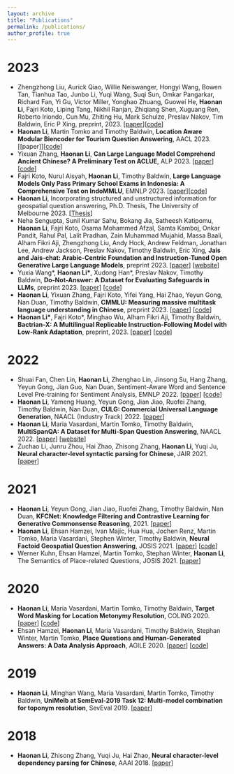 ```yaml
---
layout: archive
title: "Publications"
permalink: /publications/
author_profile: true
---
```



2023
======
* Zhengzhong Liu, Aurick Qiao, Willie Neiswanger, Hongyi Wang, Bowen Tan, Tianhua Tao, Junbo Li, Yuqi Wang, Suqi Sun, Omkar Pangarkar, Richard Fan, Yi Gu, Victor Miller, Yonghao Zhuang, Guowei He, <b>Haonan Li</b>, Fajri Koto, Liping Tang, Nikhil Ranjan, Zhiqiang Shen, Xuguang Ren, Roberto Iriondo, Cun Mu, Zhiting Hu, Mark Schulze, Preslav Nakov, Tim Baldwin, Eric P Xing, preprint, 2023. [[paper](https://arxiv.org/abs/2312.06550)][[code](https://github.com/LLM360/Analysis360)]
* <b>Haonan Li</b>, Martin Tomko and Timothy Baldwin, <b>Location Aware Modular Biencoder for Tourism Question Answering</b>, AACL 2023. [[paper]][[code](https://github.com/haonan-li/LAMB)]
* Yixuan Zhang, <b>Haonan Li</b>, <b>Can Large Language Model Comprehend Ancient Chinese? A Preliminary Test on ACLUE</b>, ALP 2023. [[paper](https://arxiv.org/abs/2310.09550)][[code](https://github.com/isen-zhang/ACLUE)]
* Fajri Koto, Nurul Aisyah, <b>Haonan Li</b>, Timothy Baldwin, <b>Large Language Models Only Pass Primary School Exams in Indonesia: A Comprehensive Test on IndoMMLU</b>, EMNLP 2023. [[paper](https://arxiv.org/abs/2310.04928)][[code](https://github.com/fajri91/IndoMMLU)]
* <b>Haonan Li</b>, Incorporating structured and unstructured information for geospatial question answering, Ph.D. Thesis, The University of Melbourne 2023. [[Thesis](https://minerva-access.unimelb.edu.au/items/6f52ade5-d57f-492f-af08-e18f47f2b895)]
* Neha Sengupta, Sunil Kumar Sahu, Bokang Jia, Satheesh Katipomu, <b>Haonan Li</b>, Fajri Koto, Osama Mohammed Afzal, Samta Kamboj, Onkar Pandit, Rahul Pal, Lalit Pradhan, Zain Muhammad Mujahid, Massa Baali, Alham Fikri Aji, Zhengzhong Liu, Andy Hock, Andrew Feldman, Jonathan Lee, Andrew Jackson, Preslav Nakov, Timothy Baldwin, Eric Xing, <b>Jais and Jais-chat: Arabic-Centric Foundation and Instruction-Tuned Open Generative Large Language Models</b>, preprint 2023.
    [[paper](https://arxiv.org/abs/2308.16149)] [[website](https://inceptioniai.org/jais)]
* Yuxia Wang\*, <b>Haonan Li\*</b>, Xudong Han\*, Preslav Nakov, Timothy Baldwin, <b>Do-Not-Answer: A Dataset for Evaluating Safeguards in LLMs</b>, preprint 2023. [[paper](https://arxiv.org/abs/2308.13387)] [[code](https://github.com/Libr-AI/do-not-answer)]
* <b>Haonan Li</b>, Yixuan Zhang, Fajri Koto, Yifei Yang, Hai Zhao, Yeyun Gong, Nan Duan, Timothy Baldwin, <b>CMMLU: Measuring massive multitask language understanding in Chinese</b>, preprint 2023. [[paper](https://arxiv.org/abs/2306.09212)] [[code](https://github.com/haonan-li/CMMLU)]
* <b>Haonan Li\*</b>, Fajri Koto\*, Minghao Wu, Alham Fikri Aji, Timothy Baldwin, <b>Bactrian-X: A Multilingual Replicable Instruction-Following Model with Low-Rank Adaptation</b>, preprint, 2023. [[paper](https://arxiv.org/abs/2305.15011)] [[code](https://github.com/mbzuai-nlp/bactrian-x)]

2022
======
* Shuai Fan, Chen Lin, <b>Haonan Li</b>, Zhenghao Lin, Jinsong Su, Hang Zhang, Yeyun Gong, Jian Guo, Nan Duan, Sentiment-Aware Word and Sentence Level Pre-training for Sentiment Analysis, EMNLP 2022. [[paper](https://aclanthology.org/2022.emnlp-main.332/)] [[code](https://github.com/XMUDM/SentiWSP)]
* <b>Haonan Li</b>, Yameng Huang, Yeyun Gong, Jian Jiao, Ruofei Zhang, Timothy Baldwin, Nan Duan, <b>CULG: Commercial Universal Language Generation</b>, NAACL (Industry Track) 2022. [[paper](https://aclanthology.org/2022.naacl-industry.14/)] 
* <b>Haonan Li</b>, Maria Vasardani, Martin Tomko, Timothy Baldwin, <b>MultiSpanQA: A Dataset for Multi-Span Question Answering</b>, NAACL 2022. [[paper](https://aclanthology.org/2022.naacl-main.90/)] [[website](https://multi-span.github.io/)]
* Zuchao Li, Junru Zhou, Hai Zhao, Zhisong Zhang, <b>Haonan Li</b>, Yuqi Ju, <b>Neural character-level syntactic parsing for Chinese</b>, JAIR 2021. [[paper](https://www.jair.org/index.php/jair/article/view/13052)] 

2021
======
* <b>Haonan Li</b>, Yeyun Gong, Jian Jiao, Ruofei Zhang, Timothy Baldwin, Nan Duan, <b>KFCNet: Knowledge Filtering and Contrastive Learning for Generative Commonsense Reasoning</b>, 2021. [[paper](https://aclanthology.org/2021.findings-emnlp.249/)] 
* <b>Haonan Li</b>, Ehsan Hamzei, Ivan Majic, Hua Hua, Jochen Renz, Martin Tomko, Maria Vasardani, Stephen Winter, Timothy Baldwin, <b>Neural Factoid Geospatial Question Answering</b>, JOSIS 2021. [[paper](https://josis.org/index.php/josis/article/view/159)] [[code](https://github.com/haonan-li/neural-factoid-geoqa)]
* Werner Kuhn, Ehsan Hamzei, Martin Tomko, Stephan Winter, <b>Haonan Li</b>, The Semantics of Place-related Questions, JOSIS 2021. [[paper](https://josis.org/index.php/josis/article/view/161)] 

2020
======
* <b>Haonan Li</b>, Maria Vasardani, Martin Tomko, Timothy Baldwin, <b>Target Word Masking for Location Metonymy Resolution</b>, COLING 2020. [[paper](https://aclanthology.org/2020.coling-main.330/)] [[code](https://github.com/haonan-li/TWM-metonymy-resolution)]
* Ehsan Hamzei, <b>Haonan Li</b>, Maria Vasardani, Timothy Baldwin, Stephan Winter, Martin Tomko, <b>Place Questions and Human-Generated Answers: A Data Analysis Approach</b>, AGILE 2020. [[paper](https://link.springer.com/chapter/10.1007/978-3-030-14745-7_1)] [[code](https://github.com/haonan-li/place-qa-AGILE19)]

2019
======
* <b>Haonan Li</b>, Minghan Wang, Maria Vasardani, Martin Tomko, Timothy Baldwin, <b>UniMelb at SemEval-2019 Task 12: Multi-model combination for toponym resolution</b>, SevEval 2019. [[paper](https://aclanthology.org/S19-2231/)] 

2018
======
* <b>Haonan Li</b>, Zhisong Zhang, Yuqi Ju, Hai Zhao, <b>Neural character-level dependency parsing for Chinese</b>, AAAI 2018. [[paper](https://ojs.aaai.org/index.php/AAAI/article/view/12002)] 

